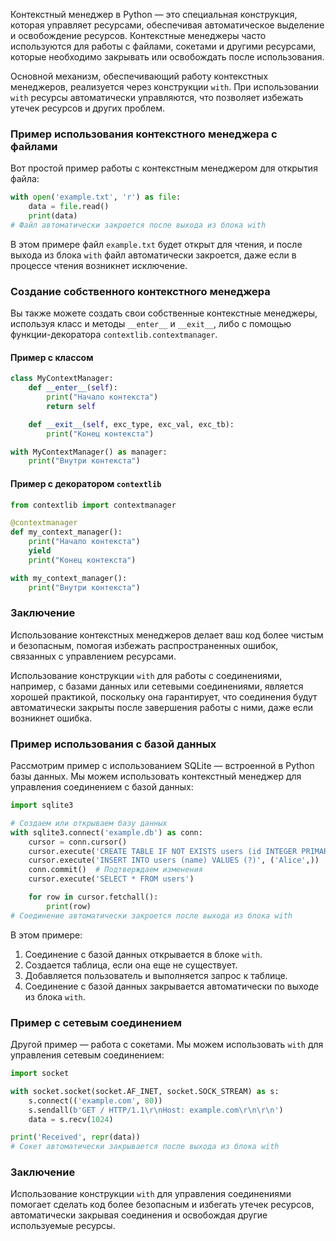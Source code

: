 Контекстный менеджер в Python — это специальная конструкция, которая управляет ресурсами, обеспечивая автоматическое выделение и освобождение ресурсов. Контекстные менеджеры часто используются для работы с файлами, сокетами и другими ресурсами, которые необходимо закрывать или освобождать после использования.

Основной механизм, обеспечивающий работу контекстных менеджеров, реализуется через конструкции `with`. При использовании `with` ресурсы автоматически управляются, что позволяет избежать утечек ресурсов и других проблем.

### Пример использования контекстного менеджера с файлами

Вот простой пример работы с контекстным менеджером для открытия файла:

```python
with open('example.txt', 'r') as file:
    data = file.read()
    print(data)
# Файл автоматически закроется после выхода из блока with
```

В этом примере файл `example.txt` будет открыт для чтения, и после выхода из блока `with` файл автоматически закроется, даже если в процессе чтения возникнет исключение.

### Создание собственного контекстного менеджера

Вы также можете создать свои собственные контекстные менеджеры, используя класс и методы `__enter__` и `__exit__`, либо с помощью функции-декоратора `contextlib.contextmanager`.

#### Пример с классом

```python
class MyContextManager:
    def __enter__(self):
        print("Начало контекста")
        return self

    def __exit__(self, exc_type, exc_val, exc_tb):
        print("Конец контекста")

with MyContextManager() as manager:
    print("Внутри контекста")
```

#### Пример с декоратором `contextlib`

```python
from contextlib import contextmanager

@contextmanager
def my_context_manager():
    print("Начало контекста")
    yield
    print("Конец контекста")

with my_context_manager():
    print("Внутри контекста")
```

### Заключение

Использование контекстных менеджеров делает ваш код более чистым и безопасным, помогая избежать распространенных ошибок, связанных с управлением ресурсами.

Использование конструкции `with` для работы с соединениями, например, с базами данных или сетевыми соединениями, является хорошей практикой, поскольку она гарантирует, что соединения будут автоматически закрыты после завершения работы с ними, даже если возникнет ошибка.

### Пример использования с базой данных

Рассмотрим пример с использованием SQLite — встроенной в Python базы данных. Мы можем использовать контекстный менеджер для управления соединением с базой данных:

```python
import sqlite3

# Создаем или открываем базу данных
with sqlite3.connect('example.db') as conn:
    cursor = conn.cursor()
    cursor.execute('CREATE TABLE IF NOT EXISTS users (id INTEGER PRIMARY KEY, name TEXT)')
    cursor.execute('INSERT INTO users (name) VALUES (?)', ('Alice',))
    conn.commit()  # Подтверждаем изменения
    cursor.execute('SELECT * FROM users')

    for row in cursor.fetchall():
        print(row)
# Соединение автоматически закроется после выхода из блока with
```

В этом примере:

1. Соединение с базой данных открывается в блоке `with`.
2. Создается таблица, если она еще не существует.
3. Добавляется пользователь и выполняется запрос к таблице.
4. Соединение с базой данных закрывается автоматически по выходе из блока `with`.

### Пример с сетевым соединением

Другой пример — работа с сокетами. Мы можем использовать `with` для управления сетевым соединением:

```python
import socket

with socket.socket(socket.AF_INET, socket.SOCK_STREAM) as s:
    s.connect(('example.com', 80))
    s.sendall(b'GET / HTTP/1.1\r\nHost: example.com\r\n\r\n')
    data = s.recv(1024)

print('Received', repr(data))
# Сокет автоматически закрывается после выхода из блока with
```

### Заключение

Использование конструкции `with` для управления соединениями помогает сделать код более безопасным и избегать утечек ресурсов, автоматически закрывая соединения и освобождая другие используемые ресурсы.

